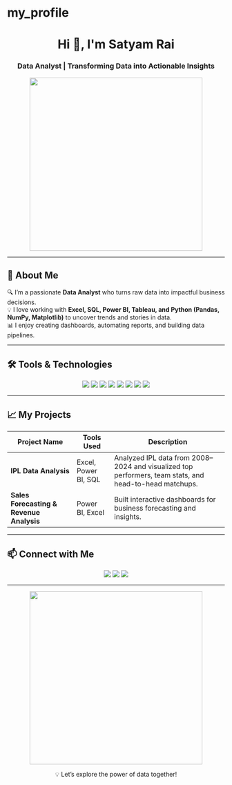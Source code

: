 # my_profile
<h1 align="center">Hi 👋, I'm Satyam Rai</h1>
<h3 align="center">Data Analyst | Transforming Data into Actionable Insights</h3>

<p align="center">
  <img src="https://media0.giphy.com/media/v1.Y2lkPTc5MGI3NjExNTh4cmhvNTg5OHNxa3Z0Zjc0eHprNjFvbG0wbWFlMTdlaW5wam9vdiZlcD12MV9naWZzX3NlYXJjaCZjdD1n/JWuBH9rCO2uZuHBFpm/200w.webp" width="400"/>
</p>

---

## 🚀 About Me

🔍 I’m a passionate **Data Analyst** who turns raw data into impactful business decisions.  
💡 I love working with **Excel, SQL, Power BI, Tableau, and Python (Pandas, NumPy, Matplotlib)** to uncover trends and stories in data.  
📊 I enjoy creating dashboards, automating reports, and building data pipelines.

---

## 🛠️ Tools & Technologies

<p align="center">
  <img src="https://img.shields.io/badge/Excel-217346?style=for-the-badge&logo=microsoft-excel&logoColor=white" />
  <img src="https://img.shields.io/badge/SQL-4479A1?style=for-the-badge&logo=postgresql&logoColor=white" />
  <img src="https://img.shields.io/badge/Power%20BI-F2C811?style=for-the-badge&logo=powerbi&logoColor=black" />
  <img src="https://img.shields.io/badge/Tableau-E97627?style=for-the-badge&logo=tableau&logoColor=white" />
  <img src="https://img.shields.io/badge/Python-FFD43B?style=for-the-badge&logo=python&logoColor=blue" />
  <img src="https://img.shields.io/badge/Pandas-150458?style=for-the-badge&logo=pandas&logoColor=white" />
  <img src="https://img.shields.io/badge/NumPy-013243?style=for-the-badge&logo=numpy&logoColor=white" />
  <img src="https://img.shields.io/badge/Matplotlib-008080?style=for-the-badge&logo=plotly&logoColor=white" />
</p>

---

## 📈 My Projects

| Project Name | Tools Used | Description |
|--------------|------------|-------------|
| **IPL Data Analysis** | Excel, Power BI, SQL | Analyzed IPL data from 2008–2024 and visualized top performers, team stats, and head-to-head matchups. |
| **Sales Forecasting & Revenue Analysis** | Power BI, Excel | Built interactive dashboards for business forecasting and insights. |
---



## 📫 Connect with Me

<p align="center">
  <a href="mailto:satyamraiit@gmail.com"><img src="https://img.shields.io/badge/Email-D14836?style=for-the-badge&logo=gmail&logoColor=white"/></a>
  <a href="https://www.linkedin.com/in/satyam-rai000029"><img src="https://img.shields.io/badge/LinkedIn-0A66C2?style=for-the-badge&logo=linkedin&logoColor=white"/></a>
  <a href="https://github.com/satyamrai000029"><img src="https://img.shields.io/badge/GitHub-100000?style=for-the-badge&logo=github&logoColor=white"/></a>
</p>

---


<p align="center">
  <img src="https://media.giphy.com/media/LmNwrBhejkK9EFP504/giphy.gif" width="400" />
</p>

<p align="center">💡 Let’s explore the power of data together!</p>


